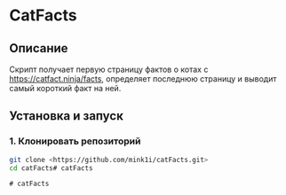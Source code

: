 # CatFacts 

## Описание
Скрипт получает первую страницу фактов о котах с https://catfact.ninja/facts,
определяет последнюю страницу и выводит самый короткий факт на ней.

## Установка и запуск

### 1. Клонировать репозиторий
```bash
git clone <https://github.com/mink1i/catFacts.git>
cd catFacts#   c a t F a c t s  
 #   c a t F a c t s  
 